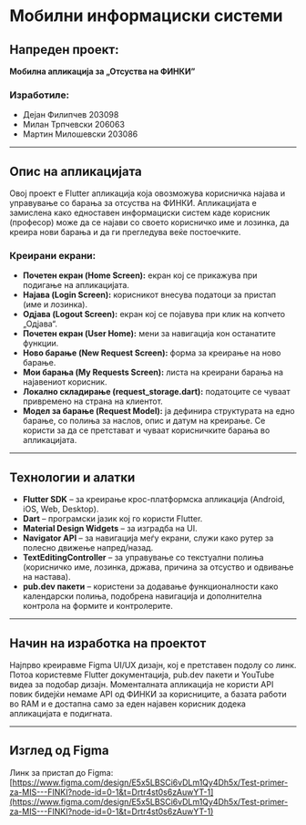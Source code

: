 # Мобилни информациски системи

## Напреден проект:  
**Мобилна апликација за „Отсуства на ФИНКИ”**

### Изработиле:  
- Дејан Филипчев 203098  
- Милан Трпчевски 206063  
- Мартин Милошевски 203086  

---

## Опис на апликацијата
Овој проект е Flutter апликација која овозможува корисничка најава и управување со барања за отсуства на ФИНКИ. Апликацијата е замислена како едноставен информациски систем каде корисник (професор) може да се најави со своето корисничко име и лозинка, да креира нови барања и да ги прегледува веќе постоечките.

### Креирани екрани:
- **Почетен екран (Home Screen):** екран кој се прикажува при подигање на апликацијата.  
- **Најава (Login Screen):** корисникот внесува податоци за пристап (име и лозинка).  
- **Одјава (Logout Screen):** екран кој се појавува при клик на копчето „Одјава“.  
- **Почетен екран (User Home):** мени за навигација кон останатите функции.  
- **Ново барање (New Request Screen):** форма за креирање на ново барање.  
- **Мои барања (My Requests Screen):** листа на креирани барања на најавениот корисник.  
- **Локално складирање (request_storage.dart):** податоците се чуваат привремено на страна на клиентот.  
- **Модел за барање (Request Model):** ја дефинира структурата на едно барање, со полиња за наслов, опис и датум на креирање. Се користи за да се претстават и чуваат корисничките барања во апликацијата.

---

## Технологии и алатки
- **Flutter SDK** – за креирање крос-платформска апликација (Android, iOS, Web, Desktop).  
- **Dart** – програмски јазик кој го користи Flutter.  
- **Material Design Widgets** – за изградба на UI.  
- **Navigator API** – за навигација меѓу екрани, служи како рутер за полесно движење напред/назад.  
- **TextEditingController** – за управување со текстуални полиња (корисничко име, лозинка, држава, причина за отсуство и одвивање на настава).  
- **pub.dev пакети** – користени за додавање функционалности како календарски полиња, подобрена навигација и дополнителна контрола на формите и контролерите.  

---

## Начин на изработка на проектот
Најпрво креиравме Figma UI/UX дизајн, кој е претставен подолу со линк. Потоа користевме Flutter документација, pub.dev пакети и YouTube видеа за подобар дизајн. Моменталната апликација не користи API повик бидејќи немаме API од ФИНКИ за корисниците, а базата работи во RAM и е достапна само за еден најавен корисник додека апликацијата е подигната.

---

## Изглед од Figma
Линк за пристап до Figma:  
[https://www.figma.com/design/E5x5LBSCi6vDLm1Qy4Dh5x/Test-primer-za-MIS---FINKI?node-id=0-1&t=Drtr4st0s6zAuwYT-1](https://www.figma.com/design/E5x5LBSCi6vDLm1Qy4Dh5x/Test-primer-za-MIS---FINKI?node-id=0-1&t=Drtr4st0s6zAuwYT-1)
